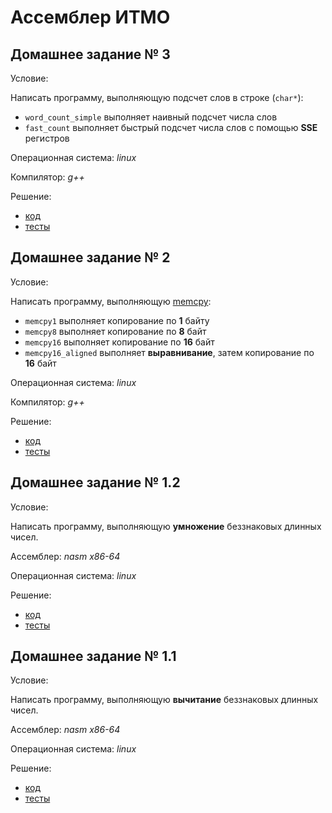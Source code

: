 # Ассемблер ИТМО

## Домашнее задание № 3

Условие:
  
Написать программу, выполняющую подсчет слов в строке (`char*`):
  * `word_count_simple` выполняет наивный подсчет числа слов
  * `fast_count` выполняет быстрый подсчет числа слов с помощью **SSE** регистров

Операционная система: *linux*

Компилятор: *g++*

Решение:
  * [код](word_count/word_count.cpp)
  * [тесты](word_count/word_count_test.cpp)

## Домашнее задание № 2

Условие:
	
Написать программу, выполняющую [memcpy](http://en.cppreference.com/w/cpp/string/byte/memcpy):
  * `memcpy1` выполняет копирование по **1** байту
  * `memcpy8` выполняет копирование по **8** байт
  * `memcpy16` выполняет копирование по **16** байт
  * `memcpy16_aligned` выполняет **выравнивание**, затем копирование по **16** байт

Операционная система: *linux*

Компилятор: *g++*

Решение:
  * [код](memcpy/memcpy.cpp)
  * [тесты](memcpy/memcpy_test.cpp)

## Домашнее задание № 1.2
Условие:
	
Написать программу, выполняющую **умножение** беззнаковых длинных чисел.

Ассемблер: *nasm x86-64*

Операционная система: *linux*

Решение:
  * [код](mul/mul.asm)
  * [тесты](mul/tester.py)

## Домашнее задание № 1.1

Условие:
	
Написать программу, выполняющую **вычитание** беззнаковых длинных чисел.

Ассемблер: *nasm x86-64*

Операционная система: *linux*

Решение:
  * [код](sub/sub.asm)
  * [тесты](sub/tester.py)